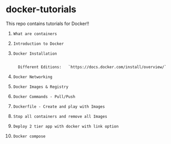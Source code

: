 # docker-tutorials
This repo contains tutorials for Docker!!

1.     What are containers

2.     Introduction to Docker

3.     Docker Installation


         Different Editions:   `https://docs.docker.com/install/overview/`



4.     Docker Networking

5.     Docker Images & Registry

6.     Docker Commands - Pull/Push

7.     Dockerfile - Create and play with Images

8.     Stop all containers and remove all Images

9.     Deploy 2 tier app with docker with link option

10.     Docker compose

